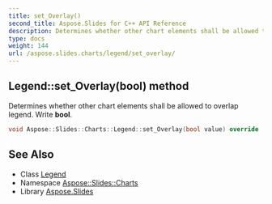 ```yaml
---
title: set_Overlay()
second_title: Aspose.Slides for C++ API Reference
description: Determines whether other chart elements shall be allowed to overlap legend. Write bool.
type: docs
weight: 144
url: /aspose.slides.charts/legend/set_overlay/
---
```

## Legend::set_Overlay(bool) method


Determines whether other chart elements shall be allowed to overlap legend. Write **bool**.

```cpp
void Aspose::Slides::Charts::Legend::set_Overlay(bool value) override
```

## See Also

* Class [Legend](../)
* Namespace [Aspose::Slides::Charts](../../)
* Library [Aspose.Slides](../../../)